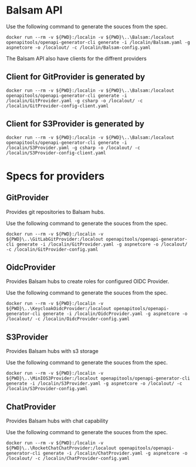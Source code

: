 
# Balsam API

Use the following command to generate the souces from the spec.
```
docker run --rm -v ${PWD}:/localin -v ${PWD}\..\Balsam:/localout openapitools/openapi-generator-cli generate -i /localin/Balsam.yaml -g aspnetcore -o /localout/ -c /localin/Balsam-config.yaml
```

The Balsam API also have clients for the diffrent providers
## Client for GitProvider is generated by
```
docker run --rm -v ${PWD}:/localin -v ${PWD}\..\Balsam:/localout openapitools/openapi-generator-cli generate -i /localin/GitProvider.yaml -g csharp -o /localout/ -c /localin/GitProvider-config-client.yaml
```
## Client for S3Provider is generated by
```
docker run --rm -v ${PWD}:/localin -v ${PWD}\..\Balsam:/localout openapitools/openapi-generator-cli generate -i /localin/S3Provider.yaml -g csharp -o /localout/ -c /localin/S3Provider-config-client.yaml
```


# Specs for providers

## GitProvider
Provides git repositories to Balsam hubs.

Use the following command to generate the souces from the spec.
```
docker run --rm -v ${PWD}:/localin -v ${PWD}\..\GitLabGitProvider:/localout openapitools/openapi-generator-cli generate -i /localin/GitProvider.yaml -g aspnetcore -o /localout/ -c /localin/GitProvider-config.yaml
```

## OidcProvider
Provides Balsam hubs to create roles for configured OIDC Provider.

Use the following command to generate the souces from the spec.
```
docker run --rm -v ${PWD}:/localin -v ${PWD}\..\KeycloakOidcProvider:/localout openapitools/openapi-generator-cli generate -i /localin/OidcProvider.yaml -g aspnetcore -o /localout/ -c /localin/OidcProvider-config.yaml
```

## S3Provider
Provides Balsam hubs with s3 storage

Use the following command to generate the souces from the spec.
```
docker run --rm -v ${PWD}:/localin -v ${PWD}\..\MinIOS3Provider:/localout openapitools/openapi-generator-cli generate -i /localin/S3Provider.yaml -g aspnetcore -o /localout/ -c /localin/S3Provider-config.yaml
```

## ChatProvider
Provides Balsam hubs with chat capability 

Use the following command to generate the souces from the spec.
```
docker run --rm -v ${PWD}:/localin -v ${PWD}\..\RocketChatChatProvider:/localout openapitools/openapi-generator-cli generate -i /localin/ChatProvider.yaml -g aspnetcore -o /localout/ -c /localin/ChatProvider-config.yaml
```
